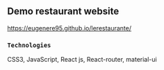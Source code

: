 
## Demo restaurant website

https://eugenere95.github.io/lerestaurante/

### `Technologies`

CSS3, JavaScript, React js, React-router, material-ui
